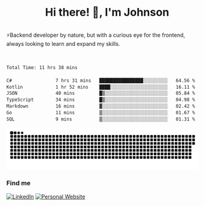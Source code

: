 <div id="user-content-toc">
  <ul align="center">
    <summary><h1 style="display: inline-block">Hi there! 👋, I'm Johnson</h1></summary>
  </ul>
</div>

⚡Backend developer by nature, but with a curious eye for the frontend, always looking to learn and expand my skills.

<br>


<!--START_SECTION:waka-->

```txt
Total Time: 11 hrs 38 mins

C#                7 hrs 31 mins   ████████████████░░░░░░░░░   64.56 %
Kotlin            1 hr 52 mins    ████░░░░░░░░░░░░░░░░░░░░░   16.11 %
JSON              40 mins         █▒░░░░░░░░░░░░░░░░░░░░░░░   05.84 %
TypeScript        34 mins         █▒░░░░░░░░░░░░░░░░░░░░░░░   04.98 %
Markdown          16 mins         ▓░░░░░░░░░░░░░░░░░░░░░░░░   02.42 %
Go                11 mins         ▒░░░░░░░░░░░░░░░░░░░░░░░░   01.67 %
SQL               9 mins          ▒░░░░░░░░░░░░░░░░░░░░░░░░   01.31 %
```

<!--END_SECTION:waka-->

<picture>
  <source  srcset="https://github.com/joshwambere/joshwambere/blob/output/github-contribution-grid-snake-dark.svg?palette=github-dark">
  <source  srcset="https://github.com/joshwambere/joshwambere/blob/output/github-contribution-grid-snake.svg">
  <img alt="github contribution grid snake animation" src="https://github.com/joshwambere/joshwambere/blob/output/github-contribution-grid-snake.svg">
</picture>

### Find me
<a href="https://www.linkedin.com/in/dusabe-johnson" target="_blank"><img src="https://img.shields.io/badge/LinkedIn-%230077B5.svg?&style=flat&logo=linkedin&logoColor=white" alt="LinkedIn"></a>
‎‎ [![Personal Website](https://img.shields.io/badge/visit-Johnsonis.me-blue)](https://johnsonis.me/)
